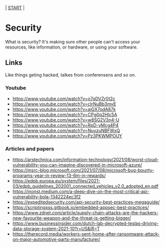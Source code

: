 | [START](README.me) |

Security
=========
What is security? It's making sure other people can't access your resources, like information, or hardware, or using your software.

## Links ##
Like things geting hacked, talkes from conferensens and so on.

### Youtube ###
* https://www.youtube.com/watch?v=o7qDVZr0t2c
* https://www.youtube.com/watch?v=clrNuBb3myE
* https://www.youtube.com/watch?v=ajGX7odA87k
* https://www.youtube.com/watch?v=CPg0q2HIc5A
* https://www.youtube.com/watch?v=w8SG2V3n4-U
* https://www.youtube.com/watch?v=RpD-yMcg4P4
* https://www.youtube.com/watch?v=NuyzuNBFWxQ
* https://www.youtube.com/watch?v=Pz3PKWMPOUY

### Articles and papers ###
* https://arstechnica.com/information-technology/2021/08/worst-cloud-vulnerability-you-can-imagine-discovered-in-microsoft-azure/
* https://msrc-blog.microsoft.com/2021/07/08/microsoft-bug-bounty-programs-year-in-review-13-6m-in-rewards/
* https://edpb.europa.eu/system/files/2021-03/edpb_guidelines_202001_connected_vehicles_v2.0_adopted_en.pdf
* https://inonst.medium.com/a-deep-dive-on-the-most-critical-api-vulnerability-bola-1342224ec3f2
* https://expeditedsecurity.com/api-security-best-practices-megaguide/
* https://scriptingxss.gitbook.io/embedded-appsec-best-practices/
* https://www.zdnet.com/article/supply-chain-attacks-are-the-hackers-new-favourite-weapon-and-the-threat-is-getting-bigger/
* https://www.businessinsider.com/dutch-lab-decrypted-teslas-driving-data-storage-system-2021-10?r=US&IR=T
* https://therecord.media/workers-sent-home-after-ransomware-attack-on-major-automotive-parts-manufacturer/
